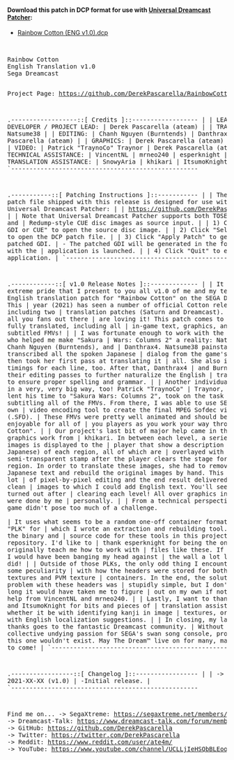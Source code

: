 #### Download this patch in DCP format for use with <a href="https://github.com/DerekPascarella/UniversalDreamcastPatcher">Universal Dreamcast Patcher</a>:
  * <a href="https://xxxxxx">Rainbow Cotton (ENG v1.0).dcp</a>
<br>
<pre>
Rainbow Cotton
English Translation v1.0
Sega Dreamcast

Project Page:
https://github.com/DerekPascarella/RainbowCotton-EnglishPatchDreamcast


.------------------::[ Credits ]::------------------
|
| LEAD DEVELOPER / PROJECT LEAD:
| Derek Pascarella (ateam)
|
| TRANSLATION:
| Natsume38
|
| EDITING:
| Chanh Nguyen (Burntends)
| Danthrax4
| Derek Pascarella (ateam)
|
| GRAPHICS:
| Derek Pascarella (ateam)
| khikari
|
| VIDEO:
| Patrick "TraynoCo" Traynor
| Derek Pascarella (ateam)
|
| TECHNICAL ASSISTANCE:
| VincentNL
| mrneo240
| esperknight
|
| TRANSLATION ASSISTANCE:
| SnowyAria
| khikari
| ItsumoKnight
|
`---------------------------------------------------


.-----------::[ Patching Instructions ]::-----------
|
| The .DCP patch file shipped with this release is designed for use with
| Universal Dreamcast Patcher:
|
| https://github.com/DerekPascarella/UniversalDreamcastPatcher
|
| Note that Universal Dreamcast Patcher supports both TOSEC-style GDI and
| Redump-style CUE disc images as source input.
|
| 1) Click "Select GDI or CUE" to open the source disc image.
|
| 2) Click "Select Patch" to open the DCP patch file.
|
| 3) Click "Apply Patch" to generate the patched GDI.
|    - The patched GDI will be generated in the folder from with the
|      application is launched.
|
| 4) Click "Quit" to exit the application.
|
`---------------------------------------------------


.------------::[ v1.0 Release Notes ]::-------------
|
| It is with extreme pride that I present to you all v1.0 of me and my team's 
| English translation patch for "Rainbow Cotton" on the SEGA Dreamcast!  This 
| year (2021) has seen a number of official Cotton releases, including two 
| translation patches (Saturn and Dreamcast).  Hopefully all you fans out there 
| are loving it!  This patch comes to you 100% fully translated, including all
| in-game text, graphics, and even subtitled FMVs!
|
| I was fortunate enough to work with the same team who helped me make "Sakura 
| Wars: Columns 2" a reality: Natsume38, Chanh Nguyen (Burntends), and 
| Danthrax4.  Natsume38 painstakingly transcribed all the spoken Japanese 
| dialog from the game's 16 FMVs and then took her first pass at translating it 
| all.  She also included timings for each line, too.  After that, Danthrax4 
| and Burntends made their editing passes to further naturalize the English 
| translation and to ensure proper spelling and grammar.
|
| Another individual assisted in a very, very big way, too!  Patrick "TraynoCo" 
| Traynor, who also lent his time to "Sakura Wars: Columns 2", took on the task 
| of subtitling all of the FMVs.  From there, I was able to use SEGA's very own 
| video encoding tool to create the final MPEG Sofdec video files (.SFD).
| These FMVs were pretty well animated and should be quite enjoyable for all of 
| you players as you work your way through "Rainbow Cotton".
|
| Our project's last bit of major help came in the form of graphics work from 
| khikari.  In between each level, a series of tiled images is displayed to the 
| player that show a description (in Japanese) of each region, all of which are 
| overlayed with a semi-transparent stamp after the player clears the stage for 
| each region.  In order to translate these images, she had to remove the 
| Japanese text and rebuild the original images by hand.  This required a lot 
| of pixel-by-pixel editing and the end result delivered to me were clean 
| images to which I could add English text.  You'll see how it turned out after 
| clearing each level!  All over graphics in the game were done by me 
| personally.
|
| From a technical perspective, this game didn't pose too much of a challenge.  
| It uses what seems to be a random one-off container format called "PLK" for 
| which I wrote an extraction and rebuilding tool.  I included the binary and 
| source code for these tools in this project's GitHub repository.  I'd like to 
| thank esperknight for being the one to originally teach me how to work with
| files like these.  If not for him, I would have been banging my head against
| the wall a lot longer than I did!
|
| Outside of those PLKs, the only odd thing I encountered was some peculiarity 
| with how the headers were stored for both PVR textures and PVM texture 
| containers.  In the end, the solution to my problem with these headers was 
| stupidly simple, but I don't know how long it would have taken me to figure 
| out on my own if not for some help from VincentNL and mrneo240.
|
| Lastly, I want to thank SnowyAria and ItsumoKnight for bits and pieces of 
| translation assistance, whether it be with identifying kanji in image 
| textures, or helping with English localization suggestions.
|
| In closing, my last bit of thanks goes to the fantastic Dreamcast community.
| Without our collective undying passion for SEGA's swan song console, projects 
| like this one wouldn't exist.  May The Dream™ live on for many, many years 
| to come!
|
`---------------------------------------------------


.-----------------::[ Changelog ]::-----------------
|
| -> 2021-XX-XX (v1.0)
|      -Initial release.
|
`---------------------------------------------------


Find me on...
 -> SegaXtreme: https://segaxtreme.net/members/ubik.21655/
 -> Dreamcast-Talk: https://www.dreamcast-talk.com/forum/memberlist.php?mode=viewprofile&u=5766
 -> GitHub: https://github.com/DerekPascarella
 -> Twitter: https://twitter.com/DerekPascarella
 -> Reddit: https://www.reddit.com/user/ate4m/
 -> YouTube: https://www.youtube.com/channel/UCLLjIeHSQbBLEooQ83SrdfQ
</pre>

